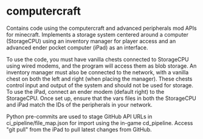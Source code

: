 # computercraft

Contains code using the computercraft and advanced peripherals mod APIs for minecraft.  Implements a storage system centered around a computer (StorageCPU) using an inventory manager for player access and an advanced ender pocket computer (iPad) as an interface.

To use the code, you must have vanilla chests connected to StorageCPU using wired modems, and the program will access them as blob storage.  An inventory manager must also be connected to the network, with a vanilla chest on both the left and right (when placing the manager).  These chests control input and output of the system and should not be used for storage.  To use the iPad, connect an ender modem (default right) to the StorageCPU.  Once set up, ensure that the vars files in both the StorageCPU and iPad match the IDs of the peripherals in your network.

Python pre-commits are used to stage GitHub API URLs in ci_pipeline/file_map.json for import using the in-game cd_pipeline.  Access "git pull" from the iPad to pull latest changes from GitHub.
